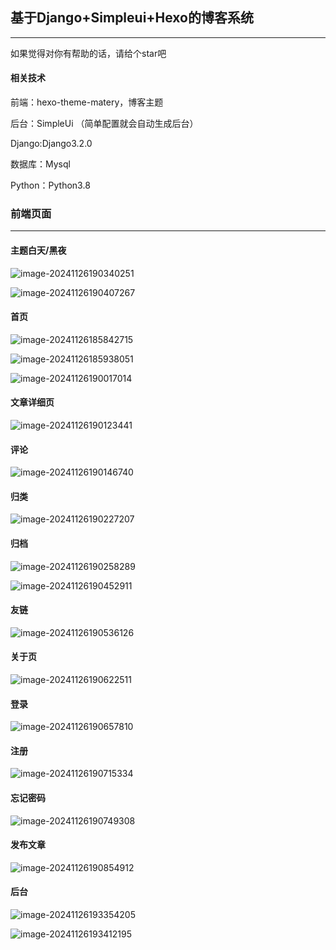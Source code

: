 ## 基于Django+Simpleui+Hexo的博客系统

---

如果觉得对你有帮助的话，请给个star吧

#### 相关技术

前端：hexo-theme-matery，博客主题

后台：SimpleUi （简单配置就会自动生成后台）

Django:Django3.2.0

数据库：Mysql

Python：Python3.8

### 前端页面

---

#### 主题白天/黑夜

![image-20241126190340251](https://github.com/Lh-168168/Blog/blob/main/assets/image-20241126190340251.png)

![image-20241126190407267](https://github.com/Lh-168168/Blog/blob/main/assets/image-20241126190407267.png)

#### 首页

![image-20241126185842715](https://github.com/Lh-168168/Blog/blob/main/assets/image-20241126185842715.png)

![image-20241126185938051](https://github.com/Lh-168168/Blog/blob/main/assets/image-20241126185938051.png)

![image-20241126190017014](https://github.com/Lh-168168/Blog/blob/main/assets/image-20241126190017014.png)

#### 文章详细页

![image-20241126190123441](https://github.com/Lh-168168/Blog/blob/main/assets/image-20241126190123441.png)

#### 评论

![image-20241126190146740](https://github.com/Lh-168168/Blog/blob/main/assets/image-20241126190146740.png)
#### 归类

![image-20241126190227207](https://github.com/Lh-168168/Blog/blob/main/assets/image-20241126190227207.png)

#### 归档

![image-20241126190258289](https://github.com/Lh-168168/Blog/blob/main/assets/image-20241126190258289.png)

![image-20241126190452911](https://github.com/Lh-168168/Blog/blob/main/assets/image-20241126190452911.png)

#### 友链

![image-20241126190536126](https://github.com/Lh-168168/Blog/blob/main/assets/image-20241126190536126.png)

#### 关于页

![image-20241126190622511](https://github.com/Lh-168168/Blog/blob/main/assets/image-20241126190622511.png)

#### 登录

![image-20241126190657810](https://github.com/Lh-168168/Blog/blob/main/assets/image-20241126190657810.png)

#### 注册

![image-20241126190715334](https://github.com/Lh-168168/Blog/blob/main/assets/image-20241126190715334.png)

#### 忘记密码

![image-20241126190749308](https://github.com/Lh-168168/Blog/blob/main/assets/image-20241126190749308.png)

#### 发布文章

![image-20241126190854912](https://github.com/Lh-168168/Blog/blob/main/assets/image-20241126190854912.png)

#### 后台

![image-20241126193354205](https://github.com/Lh-168168/Blog/blob/main/assets/image-20241126193354205.png)

![image-20241126193412195](https://github.com/Lh-168168/Blog/blob/main/assets/image-20241126193412195.png)
